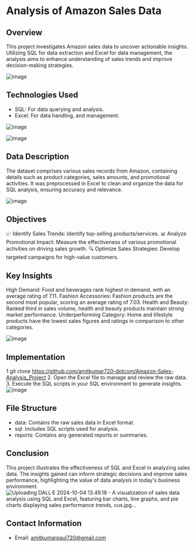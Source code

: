 # Analysis of Amazon Sales Data

## Overview
This project investigates Amazon sales data to uncover actionable insights. Utilizing SQL for data extraction and Excel for data management, the analysis aims to enhance understanding of sales trends and improve decision-making strategies.

![image](https://github.com/user-attachments/assets/377ffea8-d423-4921-911a-207ccebc303c)


## Technologies Used
- SQL: For data querying and analysis.
- Excel: For data handling,  and management.

![image](https://github.com/user-attachments/assets/69257e75-1c19-465f-bec5-1866c98baf72)

![image](https://github.com/user-attachments/assets/e58b0ed2-17f2-462e-a4a4-33cdef0738fa)




## Data Description
The dataset comprises various sales records from Amazon, containing details such as product categories, sales amounts, and promotional activities. It was preprocessed in Excel to clean and organize the data for SQL analysis, ensuring accuracy and relevance.

![image](https://github.com/user-attachments/assets/bf49527e-d750-4879-b970-ef18c032a746)


## Objectives
📈 Identify Sales Trends: Identify top-selling products/services.
📊 Analyze Promotional Impact: Measure the effectiveness of various promotional activities on driving sales growth.
🔍 Optimize Sales Strategies: Develop targeted campaigns for high-value customers.

## Key Insights
High Demand: Food and beverages rank highest in demand, with an average rating of 7.11.
Fashion Accessories: Fashion products are the second most popular, scoring an average rating of 7.03.
Health and Beauty: Ranked third in sales volume, health and beauty products maintain strong market performance.
Underperforming Category: Home and lifestyle products have the lowest sales figures and ratings in comparison to other categories.

![image](https://github.com/user-attachments/assets/af9b5dbd-3979-4c16-972c-24e33ac7c24b)


## Implementation 

1  git clone https://github.com/amitkumar720-dotcom/Amazon-Sales-Analysis_Project
2. Open the Excel file to manage and review the raw data.
3. Execute the SQL scripts in your SQL environment to generate insights.
![image](https://github.com/user-attachments/assets/2e0675c2-47b1-4069-bf50-376ae9fffc28)


## File Structure
- data: Contains the raw sales data in Excel format.
- sql: Includes SQL scripts used for analysis.
- reports: Contains any generated reports or summaries.
  

## Conclusion
This project illustrates the effectiveness of SQL and Excel in analyzing sales data. The insights gained can inform strategic decisions and improve sales performance, highlighting the value of data analysis in today's business environment.
![Uploading DALL·E 2024-10-04 13.49.18 - A visualization of sales data analysis using SQL and Excel, featuring bar charts, line graphs, and pie charts displaying sales performance trends, cus.jpg…]()


## Contact Information
- Email: amitkumarpaul720@gmail.com
